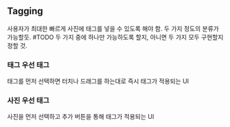 ## Tagging
사용자가 최대한 빠르게 사진에 태그를 넣을 수 있도록 해야 함. 두 가지 정도의 분류가 가능할듯.
#TODO 두 가지 중에 하나만 가능하도록 할지, 아니면 두 가지 모두 구현할지 정할 것.
### 태그 우선 태그
 태그를 먼저 선택하면 터치나 드래그를 하는대로 즉시 태그가 적용되는 UI
### 사진 우선 태그
사진을 먼저 선택하고 추가 버튼을 통해 태그가 적용되는 UI

